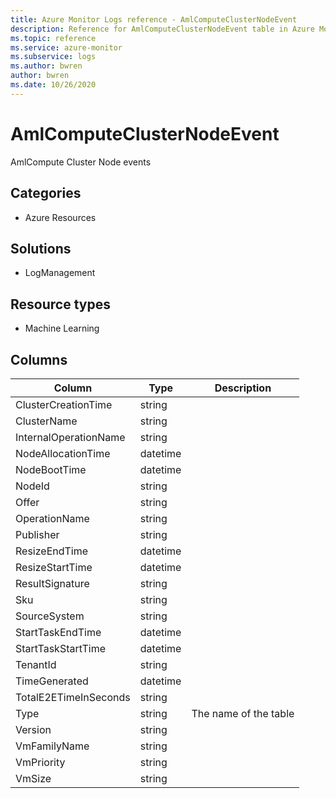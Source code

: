 ```yaml
---
title: Azure Monitor Logs reference - AmlComputeClusterNodeEvent
description: Reference for AmlComputeClusterNodeEvent table in Azure Monitor Logs.
ms.topic: reference
ms.service: azure-monitor
ms.subservice: logs
ms.author: bwren
author: bwren
ms.date: 10/26/2020
---
```


# AmlComputeClusterNodeEvent

 AmlCompute Cluster Node events

## Categories

- Azure Resources
## Solutions

- LogManagement
## Resource types

- Machine Learning




## Columns

|Column|Type|Description|
|---|---|---|
|ClusterCreationTime|string||
|ClusterName|string||
|InternalOperationName|string||
|NodeAllocationTime|datetime||
|NodeBootTime|datetime||
|NodeId|string||
|Offer|string||
|OperationName|string||
|Publisher|string||
|ResizeEndTime|datetime||
|ResizeStartTime|datetime||
|ResultSignature|string||
|Sku|string||
|SourceSystem|string||
|StartTaskEndTime|datetime||
|StartTaskStartTime|datetime||
|TenantId|string||
|TimeGenerated|datetime||
|TotalE2ETimeInSeconds|string||
|Type|string|The name of the table|
|Version|string||
|VmFamilyName|string||
|VmPriority|string||
|VmSize|string||
